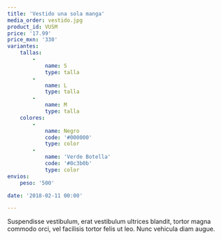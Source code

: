 ```yaml
---
title: 'Vestido una sola manga'
media_order: vestido.jpg
product_id: VUSM
price: '17.99'
price_mxn: '330'
variantes:
    tallas:
        -
            name: S
            type: talla
        -
            name: L
            type: talla
        -
            name: M
            type: talla
    colores:
        -
            name: Negro
            code: '#000000'
            type: color
        -
            name: 'Verde Botella'
            code: '#0c3b0b'
            type: color
envios:
    peso: '500'

date: '2018-02-11 00:00'

---
```


Suspendisse vestibulum, erat vestibulum ultrices blandit, tortor magna commodo orci, vel facilisis tortor felis ut leo. Nunc vehicula diam augue.

